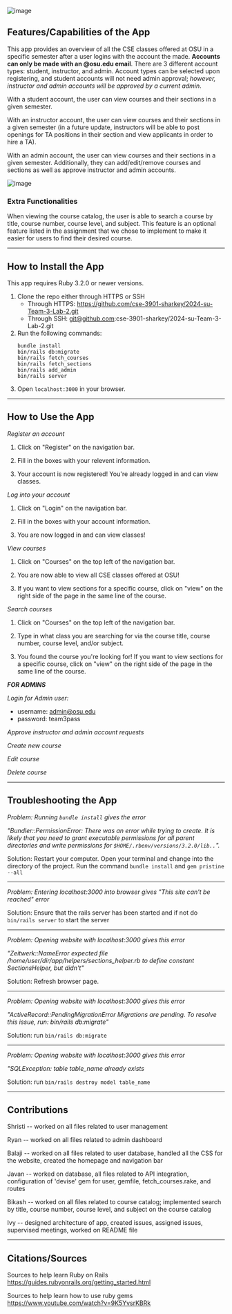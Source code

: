 ![image](https://github.com/cse-3901-sharkey/2024-su-Team-3-Lab-2/assets/93829096/0d78de88-14fa-47c9-8047-e347f2846bd4)

## Features/Capabilities of the App

This app provides an overview of all the CSE classes offered at OSU in a specific semester after a user logins with the account the made. **Accounts can only be made with an @osu.edu email**. There are 3 different account types: student, instructor, and admin. Account types can be selected upon registering, and student accounts will not need admin approval; *however, instructor and admin accounts will be approved by a current admin*. 

With a student account, the user can view courses and their sections in a given semester. 

With an instructor account, the user can view courses and their sections in a given semester (in a future update, instructors will be able to post openings for TA positions in their section and view applicants in order to hire a TA). 

With an admin account, the user can view courses and their sections in a given semester. Additionally, they can add/edit/remove courses and sections as well as approve instructor and admin accounts. 

![image](https://github.com/cse-3901-sharkey/2024-su-Team-3-Lab-2/assets/93829096/048e1135-2e2b-4ee8-bed0-27d649bc6ae9)

### Extra Functionalities

When viewing the course catalog, the user is able to search a course by title, course number, course level, and subject. This feature is an optional feature listed in the assignment that we chose to implement to make it easier for users to find their desired course.

***

## How to Install the App

This app requires Ruby 3.2.0 or newer versions. 
1. Clone the repo either through HTTPS or SSH
   - Through HTTPS: https://github.com/cse-3901-sharkey/2024-su-Team-3-Lab-2.git
   - Through SSH: git@github.com:cse-3901-sharkey/2024-su-Team-3-Lab-2.git
2. Run the following commands:
   ```
   bundle install
   bin/rails db:migrate
   bin/rails fetch_courses
   bin/rails fetch_sections
   bin/rails add_admin
   bin/rails server
   ```
3. Open `localhost:3000` in your browser.
     
***
## How to Use the App

*Register an account*

1. Click on "Register" on the navigation bar.

2. Fill in the boxes with your relevent information.

2. Your account is now registered! You're already logged in and can view classes. 

*Log into your account*

1. Click on "Login" on the navigation bar.
 
2. Fill in the boxes with your account information.

3. You are now logged in and can view classes!
   
*View courses*

1. Click on "Courses" on the top left of the navigation bar.
 
2. You are now able to view all CSE classes offered at OSU!

3. If you want to view sections for a specific course, click on "view" on the right side of the page in the same line of the course. 

*Search courses*

1. Click on "Courses" on the top left of the navigation bar.
 
2. Type in what class you are searching for via the course title, course number, course level, and/or subject.

3. You found the course you're looking for! If you want to view sections for a specific course, click on "view" on the right side of the page in the same line of the course.

***FOR ADMINS***

*Login for Admin user:*
   - username: admin@osu.edu
   - password: team3pass

*Approve instructor and admin account requests*

*Create new course*

*Edit course*

*Delete course*

***

## Troubleshooting the App

*Problem: Running `bundle install` gives the error*

*"Bundler::PermissionError: There was an error while trying to create. It is likely that you need to grant executable permissions for all parent directories and write permissions* *for `$HOME/.rbenv/versions/3.2.0/lib..`".*

Solution: Restart your computer. Open your terminal and change into the directory of the project. Run the command `bundle install` and `gem pristine --all`

***

*Problem: Entering localhost:3000 into browser gives "This site can't be reached" error*

Solution: Ensure that the rails server has been started and if not do `bin/rails server` to start the server

***

*Problem: Opening website with localhost:3000 gives this error* 

*"Zeitwerk::NameError expected file /home/user/dir/app/helpers/sections_helper.rb to define constant SectionsHelper, but didn't"*

Solution: Refresh browser page.

***

*Problem: Opening website with localhost:3000 gives this error*

*"ActiveRecord::PendingMigrationError Migrations are pending. To resolve this issue, run: bin/rails db:migrate"*

Solution: run `bin/rails db:migrate`

***

*Problem: Opening website with localhost:3000 gives this error*

*"SQLException: table table_name already exists*

Solution: run `bin/rails destroy model table_name`

***

## Contributions

Shristi --  worked on all files related to user management 

Ryan -- worked on all files related to admin dashboard

Balaji -- worked on all files related to user database, handled all the CSS for the website, created the homepage and navigation bar

Javan -- worked on database, all files related to API integration, configuration of 'devise' gem for user, gemfile, fetch_courses.rake, and routes

Bikash -- worked on all files related to course catalog; implemented search by title, course number, course level, and subject on the course catalog

Ivy -- designed architecture of app, created issues, assigned issues, supervised meetings, worked on README file

***

## Citations/Sources

Sources to help learn Ruby on Rails 
https://guides.rubyonrails.org/getting_started.html

Sources to help learn how to use ruby gems
https://www.youtube.com/watch?v=9K5YvsrKBRk
